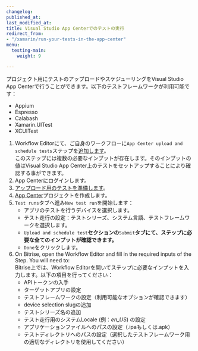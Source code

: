 ```yaml
---
changelog:
published_at:
last_modified_at:
title: Visual Studio App Centerでのテストの実行
redirect_from:
- "/xamarin/run-your-tests-in-the-app-center"
menu:
  testing-main:
    weight: 9

---
```

プロジェクト用にテストのアップロードやスケジューリングをVisual Studio App Centerで行うことができます。以下のテストフレームワークが利用可能です：

* Appium
* Espresso
* Calabash
* Xamarin.UITest
* XCUITest

1. Workflow Editorにて、ご自身のワークフローに`App Center upload and schedule tests`ステップを[追加します](/getting-started/getting-started-workflows/)。  
   このステップには複数の必要なインプットが存在します。そのインプットの値はVisual Studio App Center上のテストをセットアップすることにより確認する事ができます。
2. App Centerにログインします。
3. [アップロード用のテストを準備します](https://docs.microsoft.com/en-us/appcenter/test-cloud/preparing-for-upload/)。
4. [App Center](https://appcenter.ms/apps)プロジェクトを作成します。
5. `Test runs`タブへ進み`New test run`を開始します：
   * アプリのテストを行うデバイスを選択します。
   * テスト走行の設定：テストシリーズ、システム言語、テストフレームワークを選択します。
   * `Upload and schedule test`**セクションの**`Submit`**タブにて、ステップに必要な全てのインプットが確認できます。**
   * `Done`をクリックします。
6. On Bitrise, open the Workflow Editor and fill in the required inputs of the Step. You will need to:  
   Bitrise上では、Workflow Editorを開いてステップに必要なインプットを入力します。以下の項目を行ってください：
   * APIトークンの入手
   * ターゲットアプリの設定
   * テストフレームワークの設定（利用可能なオプションが確認できます）
   * device selection slugの追加
   * テストシリーズ名の追加
   * テスト走行用のシステムLocale (例：_en_US_) の設定
   * アプリケーションファイルへのパスの設定（.ipaもしくは.apk）
   * テストディレクトリへのパスの設定（選択したテストフレームワーク用の適切なディレクトリを使用してください）